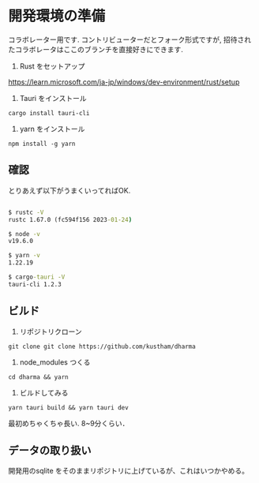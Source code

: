 # 開発環境の準備

コラボレーター用です.
コントリビューターだとフォーク形式ですが, 招待されたコラボレータはここのブランチを直接好きにできます.

1. Rust をセットアップ

<https://learn.microsoft.com/ja-jp/windows/dev-environment/rust/setup>

1. Tauri をインストール

`cargo install tauri-cli`

1. yarn をインストール

`npm install -g yarn`

## 確認

とりあえず以下がうまくいってればOK.

```cmd

$ rustc -V
rustc 1.67.0 (fc594f156 2023-01-24)

$ node -v
v19.6.0

$ yarn -v
1.22.19

$ cargo-tauri -V
tauri-cli 1.2.3
```

## ビルド

1. リポジトリクローン

`git clone git clone https://github.com/kustham/dharma`

1. node_modules つくる

`cd dharma && yarn`

1. ビルドしてみる

`yarn tauri build && yarn tauri dev`

最初めちゃくちゃ長い. 8~9分くらい．

## データの取り扱い

開発用のsqlite をそのままリポジトリに上げているが、これはいつかやめる。
